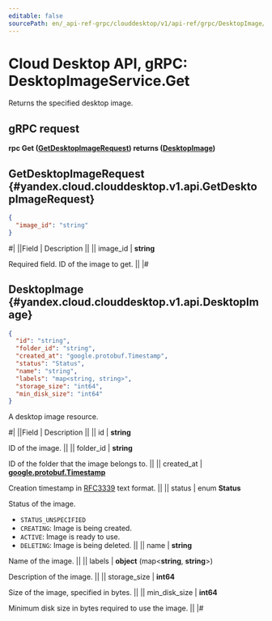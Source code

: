 ```yaml
---
editable: false
sourcePath: en/_api-ref-grpc/clouddesktop/v1/api-ref/grpc/DesktopImage/get.md
---
```


# Cloud Desktop API, gRPC: DesktopImageService.Get

Returns the specified desktop image.

## gRPC request

**rpc Get ([GetDesktopImageRequest](#yandex.cloud.clouddesktop.v1.api.GetDesktopImageRequest)) returns ([DesktopImage](#yandex.cloud.clouddesktop.v1.api.DesktopImage))**

## GetDesktopImageRequest {#yandex.cloud.clouddesktop.v1.api.GetDesktopImageRequest}

```json
{
  "image_id": "string"
}
```

#|
||Field | Description ||
|| image_id | **string**

Required field. ID of the image to get. ||
|#

## DesktopImage {#yandex.cloud.clouddesktop.v1.api.DesktopImage}

```json
{
  "id": "string",
  "folder_id": "string",
  "created_at": "google.protobuf.Timestamp",
  "status": "Status",
  "name": "string",
  "labels": "map<string, string>",
  "storage_size": "int64",
  "min_disk_size": "int64"
}
```

A desktop image resource.

#|
||Field | Description ||
|| id | **string**

ID of the image. ||
|| folder_id | **string**

ID of the folder that the image belongs to. ||
|| created_at | **[google.protobuf.Timestamp](https://developers.google.com/protocol-buffers/docs/reference/google.protobuf#timestamp)**

Creation timestamp in [RFC3339](https://www.ietf.org/rfc/rfc3339.txt) text format. ||
|| status | enum **Status**

Status of the image.

- `STATUS_UNSPECIFIED`
- `CREATING`: Image is being created.
- `ACTIVE`: Image is ready to use.
- `DELETING`: Image is being deleted. ||
|| name | **string**

Name of the image. ||
|| labels | **object** (map<**string**, **string**>)

Description of the image. ||
|| storage_size | **int64**

Size of the image, specified in bytes. ||
|| min_disk_size | **int64**

Minimum disk size in bytes required to use the image. ||
|#